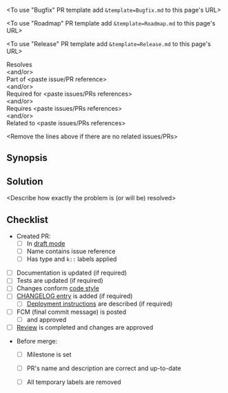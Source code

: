 <To use "Bugfix" PR template add `&template=Bugfix.md` to this page's URL>

<To use "Roadmap" PR template add `&template=Roadmap.md` to this page's URL>

<To use "Release" PR template add `&template=Release.md` to this page's URL>

<Remove everything above before submitting this PR>


Resolves <paste issue reference>  
<and/or>  
Part of <paste issue/PR reference>  
<and/or>  
Required for <paste issues/PRs references>  
<and/or>  
Requires <paste issues/PRs references>  
<and/or>  
Related to <paste issues/PRs references>  

<Remove the lines above if there are no related issues/PRs>




## Synopsis

<Give a brief overview of the problem>




## Solution

<Describe how exactly the problem is (or will be) resolved>




## Checklist

- Created PR:
    - [ ] In [draft mode][l:1]
    - [ ] Name contains issue reference
    - [ ] Has type and `k::` labels applied
- [ ] Documentation is updated (if required)
- [ ] Tests are updated (if required)
- [ ] Changes conform [code style][l:2]
- [ ] [CHANGELOG entry][l:3] is added (if required)
    - [ ] [Deployment instructions][l:3] are described (if required)
- [ ] FCM (final commit message) is posted
    - [ ] and approved
- [ ] [Review][l:4] is completed and changes are approved
- Before merge:
    - [ ] Milestone is set
    - [ ] PR's name and description are correct and up-to-date
    - [ ] All temporary labels are removed





[l:1]: https://help.github.com/en/articles/about-pull-requests#draft-pull-requests
[l:2]: /CONTRIBUTING.md
[l:3]: /CHANGELOG.md
[l:4]: https://help.github.com/en/articles/reviewing-changes-in-pull-requests

